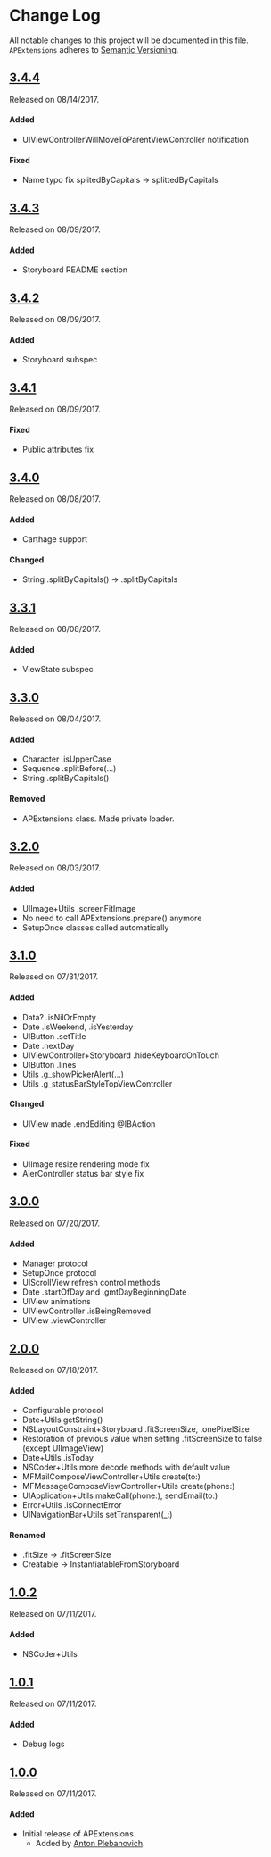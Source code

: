 # Change Log
All notable changes to this project will be documented in this file.
`APExtensions` adheres to [Semantic Versioning](http://semver.org/).

## [3.4.4](https://github.com/APUtils/APExtensions/releases/tag/3.4.4)
Released on 08/14/2017.

#### Added
- UIViewControllerWillMoveToParentViewController notification

#### Fixed
- Name typo fix splitedByCapitals -> splittedByCapitals

## [3.4.3](https://github.com/APUtils/APExtensions/releases/tag/3.4.3)
Released on 08/09/2017.

#### Added
- Storyboard README section

## [3.4.2](https://github.com/APUtils/APExtensions/releases/tag/3.4.2)
Released on 08/09/2017.

#### Added
- Storyboard subspec

## [3.4.1](https://github.com/APUtils/APExtensions/releases/tag/3.4.1)
Released on 08/09/2017.

#### Fixed
- Public attributes fix

## [3.4.0](https://github.com/APUtils/APExtensions/releases/tag/3.4.0)
Released on 08/08/2017.

#### Added
- Carthage support

#### Changed
- String .splitByCapitals() -> .splitByCapitals

## [3.3.1](https://github.com/APUtils/APExtensions/releases/tag/3.3.1)
Released on 08/08/2017.

#### Added
- ViewState subspec

## [3.3.0](https://github.com/APUtils/APExtensions/releases/tag/3.3.0)
Released on 08/04/2017.

#### Added
- Character .isUpperCase
- Sequence .splitBefore(...)
- String .splitByCapitals()

#### Removed
- APExtensions class. Made private loader.


## [3.2.0](https://github.com/APUtils/APExtensions/releases/tag/3.2.0)
Released on 08/03/2017.

#### Added
- UIImage+Utils .screenFitImage
- No need to call APExtensions.prepare() anymore
- SetupOnce classes called automatically

## [3.1.0](https://github.com/APUtils/APExtensions/releases/tag/3.1.0)
Released on 07/31/2017.

#### Added
- Data? .isNilOrEmpty
- Date .isWeekend, .isYesterday
- UIButton .setTitle
- Date .nextDay
- UIViewController+Storyboard .hideKeyboardOnTouch
- UIButton .lines
- Utils .g_showPickerAlert(...)
- Utils .g_statusBarStyleTopViewController

#### Changed
- UIView made .endEditing @IBAction

#### Fixed
- UIImage resize rendering mode fix
- AlerController status bar style fix

## [3.0.0](https://github.com/APUtils/APExtensions/releases/tag/3.0.0)
Released on 07/20/2017.

#### Added
- Manager protocol
- SetupOnce protocol
- UIScrollView refresh control methods
- Date .startOfDay and .gmtDayBeginningDate
- UIView animations
- UIViewController .isBeingRemoved
- UIView .viewController

## [2.0.0](https://github.com/APUtils/APExtensions/releases/tag/2.0.0)
Released on 07/18/2017.

#### Added
- Configurable protocol
- Date+Utils getString()
- NSLayoutConstraint+Storyboard .fitScreenSize, .onePixelSize
- Restoration of previous value when setting .fitScreenSize to false (except UIImageView)
- Date+Utils .isToday
- NSCoder+Utils more decode methods with default value
- MFMailComposeViewController+Utils create(to:)
- MFMessageComposeViewController+Utils create(phone:)
- UIApplication+Utils makeCall(phone:), sendEmail(to:)
- Error+Utils .isConnectError
- UINavigationBar+Utils setTransparent(_:)

#### Renamed
- .fitSize -> .fitScreenSize
- Creatable -> InstantiatableFromStoryboard

## [1.0.2](https://github.com/APUtils/APExtensions/releases/tag/1.0.2)
Released on 07/11/2017.

#### Added
- NSCoder+Utils

## [1.0.1](https://github.com/APUtils/APExtensions/releases/tag/1.0.1)
Released on 07/11/2017.

#### Added
- Debug logs

## [1.0.0](https://github.com/APUtils/APExtensions/releases/tag/1.0.0)
Released on 07/11/2017.

#### Added
- Initial release of APExtensions.
  - Added by [Anton Plebanovich](https://github.com/anton-plebanovich).
